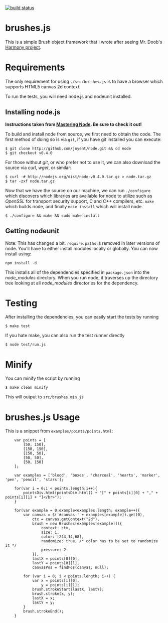[![build status](https://secure.travis-ci.org/jimschubert/brushes.js.png)](http://travis-ci.org/jimschubert/brushes.js)
# brushes.js

This is a simple Brush object framework that I wrote after seeing Mr. Doob's [Harmony project](http://mrdoob.com/projects/harmony/).

# Requirements

The only requirement for using `./src/brushes.js` is to have a browser which supports HTML5 canvas 2d context.

To run the tests, you will need node.js and nodeunit installed.

## Installing node.js
__Instructions taken from [Mastering Node](http://github.com/jimschubert/masteringnode). Be sure to check it out!__

To build and install node from source, we first need to obtain the code. The first method of doing so is
via `git`, if you have git installed you can execute:

    $ git clone http://github.com/joyent/node.git && cd node
    $ git checkout v0.4.0

For those without _git_, or who prefer not to use it, we can also download the source via _curl_, _wget_, or similar:

    $ curl -# http://nodejs.org/dist/node-v0.4.0.tar.gz > node.tar.gz
    $ tar -zxf node.tar.gz

Now that we have the source on our machine, we can run `./configure` which discovers which libraries are available for node to utilize such as _OpenSSL_ for transport security support, C and C++ compilers, etc. `make` which builds node, and finally `make install` which will install node.

    $ ./configure && make && sudo make install

## Getting nodeunit

Note: This has changed a bit. 
`require.paths` is removed in later versions of node.  You'll have to either install modules locally or globally.  You can now install using:

    npm install -d

This installs all of the dependencies specified in `package.json` into the *node_modules* directory. When you run node, it traverses up the directory tree looking at all *node_modules* directories for the dependency.

# Testing
After installing the dependencies, you can easily start the tests by running

    $ make test

If you hate make, you can also run the test runner directly

    $ node test/run.js

# Minify
You can minify the script by running

    $ make clean minify

This will output to `src/brushes.min.js`

# brushes.js Usage

This is a snippet from `examples/points/points.html`:

		var points = [
			[50, 150],
			[150, 150],
			[150, 50],
			[50, 50],
			[50, 150]
		];

		var examples = ['blood', 'boxes', 'charcoal', 'hearts', 'marker', 'pen', 'pencil', 'stars'];

		for(var i = 0;i < points.length;i++){ 
			pointsDiv.html(pointsDiv.html() + "[" + points[i][0] + "," + points[i][1] + "]</br>");
		}

		for(var example = 0;example<examples.length; example++){
			var canvas = $('#canvas-' + examples[example]).get(0),
				ctx = canvas.getContext("2d"),
				brush = new Brushes[examples[example]]({
					context: ctx,
					size: 1,
					color: [244,14,68],
					randomize: true, /* color has to be set to randomize it */
					pressure: 2
				}),
				lastX = points[0][0],
				lastY = points[0][1],
				canvasPos = findPos(canvas, null);

			for (var i = 0; i < points.length; i++) {
				var x = points[i][0],
					y = points[i][1];
				brush.strokeStart(lastX, lastY);
				brush.stroke(x, y);
				lastX = x; 
				lastY = y;
			}
			brush.strokeEnd();
		}

